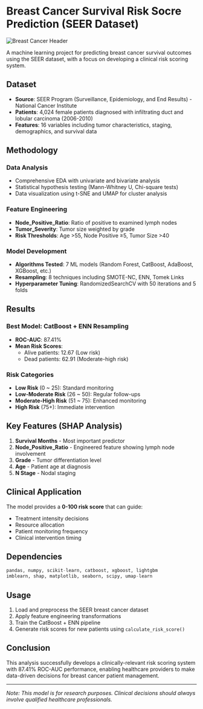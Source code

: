 # Breast Cancer Survival Risk Socre Prediction (SEER Dataset)

![Breast Cancer Header](https://www.sysmex.co.uk/fileadmin/_processed_/a/9/csm_LifeScience_StageImage_BreastCancer_1500x600-01_2498abd1e0.jpg)

A machine learning project for predicting breast cancer survival outcomes using the SEER dataset, with a focus on developing a clinical risk scoring system.

## Dataset
- **Source**: SEER Program (Surveillance, Epidemiology, and End Results) - National Cancer Institute
- **Patients**: 4,024 female patients diagnosed with infiltrating duct and lobular carcinoma (2006-2010)
- **Features**: 16 variables including tumor characteristics, staging, demographics, and survival data

## Methodology

### Data Analysis
- Comprehensive EDA with univariate and bivariate analysis
- Statistical hypothesis testing (Mann-Whitney U, Chi-square tests)
- Data visualization using t-SNE and UMAP for cluster analysis

### Feature Engineering
- **Node_Positive_Ratio**: Ratio of positive to examined lymph nodes
- **Tumor_Severity**: Tumor size weighted by grade
- **Risk Thresholds**: Age >55, Node Positive ≥5, Tumor Size >40

### Model Development
- **Algorithms Tested**: 7 ML models (Random Forest, CatBoost, AdaBoost, XGBoost, etc.)
- **Resampling**: 8 techniques including SMOTE-NC, ENN, Tomek Links
- **Hyperparameter Tuning**: RandomizedSearchCV with 50 iterations and 5 folds

## Results

### Best Model: CatBoost + ENN Resampling
- **ROC-AUC**: 87.41%
- **Mean Risk Scores**: 
  - Alive patients: 12.67 (Low risk)
  - Dead patients: 62.91 (Moderate-high risk)

### Risk Categories
- **Low Risk** (0 ~ 25): Standard monitoring
- **Low-Moderate Risk** (26 ~ 50): Regular follow-ups
- **Moderate-High Risk** (51 ~ 75): Enhanced monitoring
- **High Risk** (75+): Immediate intervention

## Key Features (SHAP Analysis)
1. **Survival Months** - Most important predictor
2. **Node_Positive_Ratio** - Engineered feature showing lymph node involvement
3. **Grade** - Tumor differentiation level
4. **Age** - Patient age at diagnosis
5. **N Stage** - Nodal staging

## Clinical Application
The model provides a **0-100 risk score** that can guide:
- Treatment intensity decisions
- Resource allocation
- Patient monitoring frequency
- Clinical intervention timing

## Dependencies
```python
pandas, numpy, scikit-learn, catboost, xgboost, lightgbm
imblearn, shap, matplotlib, seaborn, scipy, umap-learn
```

## Usage
1. Load and preprocess the SEER breast cancer dataset
2. Apply feature engineering transformations
3. Train the CatBoost + ENN pipeline
4. Generate risk scores for new patients using `calculate_risk_score()`

## Conclusion
This analysis successfully develops a clinically-relevant risk scoring system with 87.41% ROC-AUC performance, enabling healthcare providers to make data-driven decisions for breast cancer patient management.

---
*Note: This model is for research purposes. Clinical decisions should always involve qualified healthcare professionals.*
